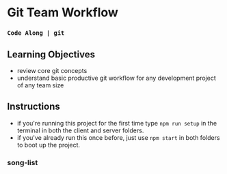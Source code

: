 # Git Team Workflow
### `Code Along | git`

## Learning Objectives
- review core git concepts
- understand basic productive git workflow for any development project of any team size

## Instructions
- if you're running this project for the first time type `npm run setup` in the terminal in both the client and server folders.
- if you've already run this once before, just use `npm start` in both folders to boot up the project.

### song-list
